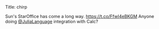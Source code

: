Title: chirp

Sun's StarOffice has come a long way. <a href="https://t.co/FfwI4eBKGM">https://t.co/FfwI4eBKGM</a> Anyone doing <a href="http://twitter.com/JuliaLanguage">@JuliaLanguage</a> integration with Calc?
